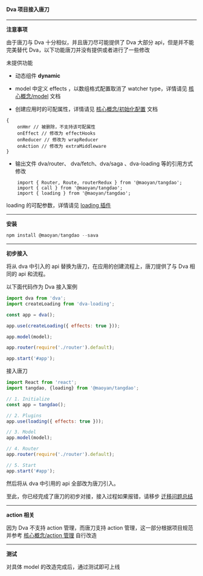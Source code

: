 #### Dva 项目接入唐刀

---

**注意事项**

由于唐刀与 Dva 十分相似，并且唐刀尽可能提供了 Dva 大部分 api，但是并不能完美替代 Dva，以下功能唐刀并没有提供或者进行了一些修改

未提供功能

- 动态组件 **dynamic**
- model 中定义 effects ，以数组格式配置取消了 watcher type，详情请见 [核心概念/model](http://doc-movie.sankuai.com/product/tangdao/model) 文档

- 创建应用时的可配属性，详情请见 [核心概念/初始化配置](http://doc-movie.sankuai.com/product/tangdao/initConfig) 文档

```
{
    onHmr // 被删除，不支持该可配属性
    onEffect // 修改为 effectHooks
    onReducer // 修改为 wrapReducer
    onAction // 修改为 extraMiddleware	
}
```

- 输出文件 dva/router、 dva/fetch、dva/saga 、dva-loading 等的引用方式修改

```
    import { Router, Route, routerRedux } from '@maoyan/tangdao';
    import { call } from '@maoyan/tangdao';
    import { loading } from '@maoyan/tangdao';
```

loading 的可配参数，详情请见 [loading 插件](http://doc-movie.sankuai.com/product/tangdao/loading)

---

**安装**

```javascript
npm install @maoyan/tangdao --sava
```

---

**初步接入**

将从 dva 中引入的 api 替换为唐刀，在应用的创建流程上，唐刀提供了与 Dva 相同的 api 和流程。

以下面代码作为 Dva 接入案例

```javascript
import dva from 'dva';
import createLoading from 'dva-loading';

const app = dva();

app.use(createLoading({ effects: true }));

app.model(model);

app.router(require('./router').default);

app.start('#app');
```

接入唐刀

```javascript
import React from 'react';
import tangdao, {loading} from '@maoyan/tangdao';

// 1. Initialize
const app = tangdao();

// 2. Plugins
app.use(loading({ effects: true }));

// 3. Model
app.model(model);

// 4. Router
app.router(require('./router').default);

// 5. Start
app.start('#app');
```

 然后将从 dva 中引用的 api 全部改为唐刀引入。

至此，你已经完成了唐刀的初步对接，接入过程如果报错，请移步 [迁移问题总结](http://doc-movie.sankuai.com/product/tangdao/summary)

---

**action 相关**

因为 Dva 不支持 action 管理，而唐刀支持 action 管理，这一部分根据项目规范并参考 [核心概念/action 管理](http://doc-movie.sankuai.com/product/tangdao/action-manage) 自行改造

---

**测试**

对具体 model 的改造完成后，通过测试即可上线
